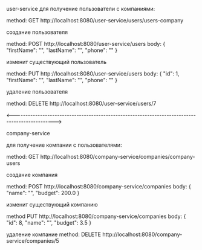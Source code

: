 user-service
для получение пользователи с компаниями:

method: GET
http://localhost:8080/user-service/users/users-company

создание пользователя

method: POST
http://localhost:8080/user-service/users
body:
{
"firstName": "",
"lastName": "",
"phone": ""
}

изменит существующий пользователь

method: PUT
http://localhost:8080/user-service/users
body:
{
"id": 1,
"firstName": "",
"lastName": "",
"phone": ""
}

удаление пользователя

method: DELETE
http://localhost:8080/user-service/users/7

<----------------------------------------------------------------------------------------------->

company-service

для получение компании с пользователями:

method: GET
http://localhost:8080/company-service/companies/company-users

создание компания

method: POST
http://localhost:8080/company-service/companies
body:
{
"name": "",
"budget": 200.0
}

изменит существующий компанию

method PUT
http://localhost:8080/company-service/companies
body:
{
"id": 8,
"name": "",
"budget": 3.5
}

удаление компание
method: DELETE
http://localhost:8080/company-service/companies/5





